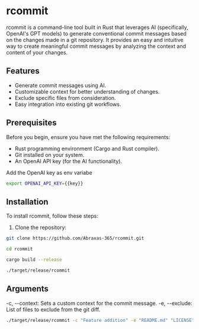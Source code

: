 # rcommit

rcommit is a command-line tool built in Rust that leverages AI (specifically, OpenAI's GPT models) to generate conventional commit messages based on the changes made in a git repository. It provides an easy and intuitive way to create meaningful commit messages by analyzing the context and content of your changes.

## Features

- Generate commit messages using AI.
- Customizable context for better understanding of changes.
- Exclude specific files from consideration.
- Easy integration into existing git workflows.

## Prerequisites

Before you begin, ensure you have met the following requirements:

- Rust programming environment (Cargo and Rust compiler).
- Git installed on your system.
- An OpenAI API key (for the AI functionality).

Add the OpenAI key as env variabe

```bash
export OPENAI_API_KEY={{key}}
```

## Installation

To install rcommit, follow these steps:

1. Clone the repository:

```bash
git clone https://github.com/Abraxas-365/rcommit.git

cd rcommit

cargo build --release

./target/release/rcommit
```

## Arguments

-c, --context: Sets a custom context for the commit message.
-e, --exclude: List of files to exclude from the git diff.

```bash
./target/release/rcommit -c "Feature addition" -e "README.md" "LICENSE"
```
